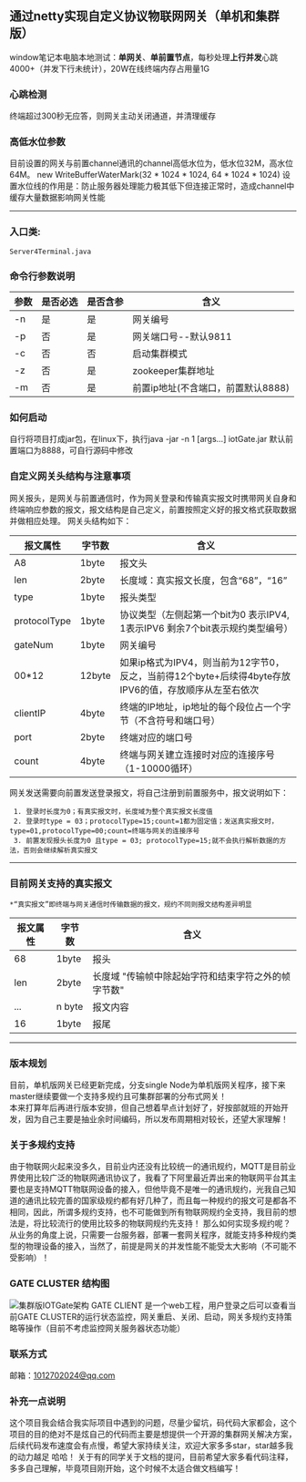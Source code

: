 
## 通过netty实现自定义协议物联网网关（单机和集群版）
window笔记本电脑本地测试：**单网关**、**单前置节点**，每秒处理**上行并发**心跳4000+（并发下行未统计），20W在线终端内存占用量1G

### 心跳检测
终端超过300秒无应答，则网关主动关闭通道，并清理缓存
### 高低水位参数
目前设置的网关与前置channel通讯的channel高低水位为，低水位32M，高水位64M。
new WriteBufferWaterMark(32 * 1024 * 1024, 64 * 1024 * 1024)
设置水位线的作用是：防止服务器处理能力极其低下但连接正常时，造成channel中缓存大量数据影响网关性能

***
### 入口类:

	Server4Terminal.java

### 命令行参数说明

|      参数      | 是否必选 |是否含参| 含义 |
|------------- |----------|----------|----------|
| 		-n	   |	是  | 是  | 网关编号  |
| 		-p	   |	否  | 是  | 网关端口号--默认9811  |
| 		-c	   |	否  | 否  | 启动集群模式  |
| 		-z	   |	否  | 是  | zookeeper集群地址  |
| 		-m	   |	否  | 是  | 前置ip地址(不含端口，前置默认8888)  |

### 如何启动
自行将项目打成jar包，在linux下，执行java -jar  -n  1 [args...] iotGate.jar   默认前置端口为8888，可自行源码中修改

### 自定义网关头结构与注意事项
 
 网关报头，是网关与前置通信时，作为网关登录和传输真实报文时携带网关自身和终端响应参数的报文，报文结构是自己定义，前置按照定义好的报文格式获取数据并做相应处理。
 网关头结构如下：
 
| 报文属性      | 字节数| 含义 |
|------------- | ------------- | ----------|
| 		A8			|		 1byte | 报文头 |
| 		len			|	     2byte | 长度域：真实报文长度，包含“68”，“16”|
| 		type		|		 1byte | 报头类型|
| 		protocolType|	     1byte | 协议类型（左侧起第一个bit为0 表示IPV4, 1表示IPV6  剩余7个bit表示规约类型编号）|
| 		gateNum		|         1byte | 网关编号|
| 		00*12		|		 12byte |如果ip格式为IPV4，则当前为12字节0，反之，当前得12个byte+后续得4byte存放IPV6的值，存放顺序从左至右依次|
| 		clientIP	|		 4byte | 终端的IP地址，ip地址的每个段位占一个字节（不含符号和端口号）|
|		port		|     2byte | 终端对应的端口号|
|		count		|     4byte | 终端与网关建立连接时对应的连接序号（1-10000循环）|
 		
网关发送需要向前置发送登录报文，将自己注册到前置服务中，报文说明如下：

	 1. 登录时长度为0；有真实报文时，长度域为整个真实报文长度值
	 2. 登录时type = 03；protocolType=15;count=1都为固定值；发送真实报文时，type=01,protocolType=00;count=终端与网关的连接序号
	 3. 前置发现报头长度为0 且type = 03; protocolType=15;就不会执行解析数据的方法，否则会继续解析真实报文


***************************************************************************************************************************

### 目前网关支持的真实报文
	*“真实报文”即终端与网关通信时传输数据的报文，规约不同则报文结构差异明显

| 报文属性      | 字节数| 含义 |
|------------- | ------------- | ----------|
|68			|		 1byte  |   报头|
|		len			|		  2byte  |   长度域 "传输帧中除起始字符和结束字符之外的帧字节数"|
|		...				|	  n byte |  报文内容 |
|		16            |        1byte  |   报尾|
		
***
### 版本规划
目前，单机版网关已经更新完成，分支single Node为单机版网关程序，接下来master继续要做一个支持多规约且可集群部署的分布式网关！<br/>本来打算年后再进行版本安排，但自己想着早点计划好了，好按部就班的开始开发，因为自己主要是抽业余时间编码，所以发布周期相对较长，还望大家理解！

### 关于多规约支持
由于物联网火起来没多久，目前业内还没有比较统一的通讯规约，MQTT是目前业界使用比较广泛的物联网通讯协议了，我看了下阿里最近弄出来的物联网平台其主要也是支持MQTT物联网设备的接入，但他毕竟不是唯一的通讯规约，光我自己知道的通讯比较完善的国家级规约都有好几种了，而且每一种规约的报文可是都各不相同，因此，所谓多规约支持，也不可能做到所有物联网规约全支持，我目前的想法是，将比较流行的使用比较多的物联网规约先支持！
那么如何实现多规约呢？
从业务的角度上说，只需要一台服务器，部署一套网关程序，就能支持多种规约类型的物理设备的接入，当然了，前提是网关的并发性能不能受太大影响（不可能不受影响）！
	
### GATE CLUSTER 结构图
![集群版IOTGate架构](https://images.gitee.com/uploads/images/2019/0125/162345_24e4fa28_1038477.png "绘图1.png")
GATE CLIENT 是一个web工程，用户登录之后可以查看当前GATE CLUSTER的运行状态监控，网关重启、关闭、启动，网关多规约支持策略等操作（目前不考虑监控网关服务器状态功能）
### 联系方式
邮箱：1012702024@qq.com

### 补充一点说明
这个项目我会结合我实际项目中遇到的问题，尽量少留坑，码代码大家都会，这个项目的目的绝对不是炫自己的代码而主要是想提供一个开源的集群网关解决方案，后续代码发布速度会有点慢，希望大家持续关注，欢迎大家多多star，star越多我的动力越足 哈哈！
关于有的同学关于文档的提问，目前希望大家多看代码注释，多多自己理解，毕竟项目刚开始，这个时候不太适合做文档编写！